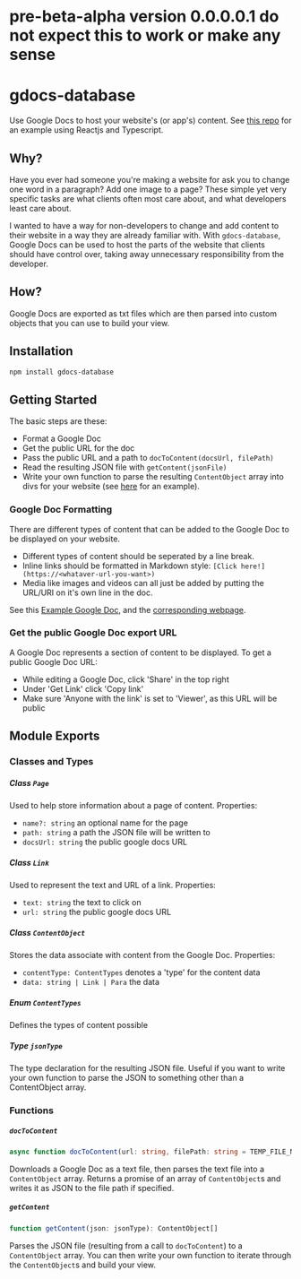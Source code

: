 # pre-beta-alpha version 0.0.0.0.1 do not expect this to work or make any sense
# gdocs-database
Use Google Docs to host your website's (or app's) content.
See [this repo](https://github.com/ejnkns/cskeiso-react) for an example using Reactjs and Typescript.

## Why?
Have you ever had someone you're making a website for ask you to change one word in a paragraph? Add one image to a page? These simple yet very specific tasks are what clients often most care about, and what developers least care about.

I wanted to have a way for non-developers to change and add content to their website in a way they are already familiar with. With `gdocs-database`, Google Docs can be used to host the parts of the website that clients should have control over, taking away unnecessary responsibility from the developer.

## How?
Google Docs are exported as txt files which are then parsed into custom objects that you can use to build your view. 

## Installation
```bash
npm install gdocs-database
```
## Getting Started
The basic steps are these:
- Format a Google Doc
- Get the public URL for the doc
- Pass the public URL and a path to `docToContent(docsUrl, filePath)`
- Read the resulting JSON file with `getContent(jsonFile)`
- Write your own function to parse the resulting `ContentObject` array into divs for your website (see [here](https://github.com/ejnkns/cskeiso-react/blob/master/client/src/common/OneColumn.tsx) for an example).

### Google Doc Formatting
There are different types of content that can be added to the Google Doc to be displayed on your website.
- Different types of content should be seperated by a line break. 
- Inline links should be formatted in Markdown style:
`[Click here!](https://<whataver-url-you-want>)`
- Media like images and videos can all just be added by putting the URL/URI on it's own line in the doc.

See this [Example Google Doc](https://docs.google.com/document/d/1KXAmis1n1FzduV6sNkzHhmWdInSfSBjIsH2wQXU0dn4/edit), and the [corresponding webpage](https://cskeiso.herokuapp.com/work/5-Ways).

### Get the public Google Doc export URL
A Google Doc represents a section of content to be displayed.
To get a public Google Doc URL: 
- While editing a Google Doc, click 'Share' in the top right
- Under 'Get Link' click 'Copy link'
- Make sure 'Anyone with the link' is set to 'Viewer', as this URL will be public

## Module Exports
### Classes and Types
##### Class `Page`
Used to help store information about a page of content.
Properties:
- `name?: string` an optional name for the page
- `path: string` a path the JSON file will be written to
- `docsUrl: string` the public google docs URL

##### Class `Link`
Used to represent the text and URL of a link.
Properties:
- `text: string` the text to click on
- `url: string` the public google docs URL

##### Class `ContentObject`
Stores the data associate with content from the Google Doc.
Properties:
- `contentType: ContentTypes` denotes a 'type' for the content data
- `data: string | Link | Para` the data

##### Enum `ContentTypes`
Defines the types of content possible
##### Type `jsonType`
The type declaration for the resulting JSON file.
Useful if you want to write your own function to parse the JSON to something other than a ContentObject array.
### Functions
##### `docToContent`
``` typescript
async function docToContent(url: string, filePath: string = TEMP_FILE_NAME): Promise<ContentObject[] | null>
```
Downloads a Google Doc as a text file, then parses the text file into a `ContentObject` array.
Returns a promise of an array of `ContentObject`s and writes it as JSON to the file path if specified.
##### `getContent`
``` typescript 
function getContent(json: jsonType): ContentObject[]
```
Parses the JSON file (resulting from a call to `docToContent`) to a `ContentObject` array. You can then write your own function to iterate through the `ContentObject`s and build your view.
